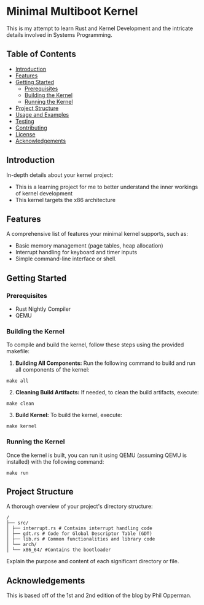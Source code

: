 # Minimal Multiboot Kernel

This is my attempt to learn Rust and Kernel Development and the intricate details involved in Systems Programming.

## Table of Contents

- [Introduction](#introduction)
- [Features](#features)
- [Getting Started](#getting-started)
  - [Prerequisites](#prerequisites)
  - [Building the Kernel](#building-the-kernel)
  - [Running the Kernel](#running-the-kernel)
- [Project Structure](#project-structure)
- [Usage and Examples](#usage-and-examples)
- [Testing](#testing)
- [Contributing](#contributing)
- [License](#license)
- [Acknowledgements](#acknowledgements)

## Introduction

In-depth details about your kernel project:
- This is a learning project for me to better understand the inner workings of kernel development
- This kernel targets the x86 architecture

## Features

A comprehensive list of features your minimal kernel supports, such as:
- Basic memory management (page tables, heap allocation)
- Interrupt handling for keyboard and timer inputs
- Simple command-line interface or shell.

## Getting Started

### Prerequisites

- Rust Nightly Compiler
- QEMU

### Building the Kernel

To compile and build the kernel, follow these steps using the provided makefile:

1. **Building All Components:**
   Run the following command to build and run all components of the kernel:
 ```
 make all
 ```

2. **Cleaning Build Artifacts:**
  If needed, to clean the build artifacts, execute:
  ```
  make clean
  ```

3. **Build Kernel:**
  To build the kernel, execute:
  ```
  make kernel
  ```
  
### Running the Kernel

Once the kernel is built, you can run it using QEMU (assuming QEMU is installed) with the following command:
```
make run
```

## Project Structure

A thorough overview of your project's directory structure:
```
/
├── src/
│ ├── interrupt.rs # Contains interrupt handling code
│ ├── gdt.rs # Code for Global Descriptor Table (GDT)
│ ├── lib.rs # Common functionalities and library code
│ └── arch/
│ └── x86_64/ #Contains the bootloader
```

Explain the purpose and content of each significant directory or file.

## Acknowledgements

This is based off of the 1st and 2nd edition of the blog by Phil Opperman.
